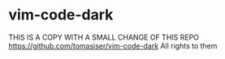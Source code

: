 # vim-code-dark
THIS IS A COPY WITH A SMALL CHANGE OF THIS REPO https://github.com/tomasiser/vim-code-dark
All rights to them
